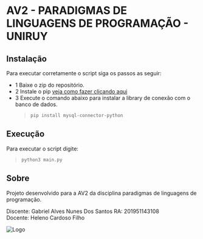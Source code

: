 # AV2 - PARADIGMAS DE LINGUAGENS DE PROGRAMAÇÃO - UNIRUY  


## Instalação
Para executar corretamente o script siga os passos as seguir:

- 1 Baixe o zip do repositório.
- 2 Instale o pip [veja como fazer clicando aqui](https://pip.pypa.io/en/stable/installation/)
- 3 Execute o comando abaixo para instalar a library de conexão com o banco de dados.
   > `pip install mysql-connector-python`

## Execução
Para executar o script digite:
> `python3 main.py`

## Sobre

Projeto desenvolvido para a AV2 da disciplina paradigmas de linguagens de programação. 

Discente: Gabriel Alves Nunes Dos Santos
RA: 201951143108                           
Docente: Heleno Cardoso Filho   


![Logo](https://d229y7otnhh3uv.cloudfront.net/marketing/2021/footer/novo/uniruy-sem.png)
